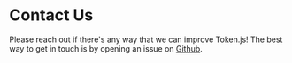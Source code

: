 # Contact Us

Please reach out if there's any way that we can improve Token.js! The best way to get in touch is by opening an issue on [Github](https://github.com/token-js/token.js).
